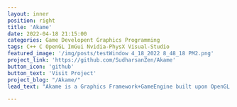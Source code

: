 ```yaml
---
layout: inner
position: right
title: 'Akame'
date: 2022-04-18 21:15:00
categories: Game Developent Graphics Programming
tags: C++ C OpenGL ImGui Nvidia-PhysX Visual-Studio
featured_image: '/img/posts/testWindow 4_18_2022 8_48_18 PM2.png'
project_link: 'https://github.com/SudharsanZen/Akame'
button_icon: 'github'
button_text: 'Visit Project'
project_blog: "/Akame/"
lead_text: "Akame is a Graphics Framework+GameEngine built upon OpenGL. It's designed to be simple, fast, easy to use, and easily extendible."

---
```


